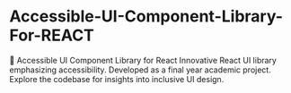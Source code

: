 # Accessible-UI-Component-Library-For-REACT
🚀 Accessible UI Component Library for React  Innovative React UI library emphasizing accessibility. Developed as a final year academic project. Explore the codebase for insights into inclusive UI design.
